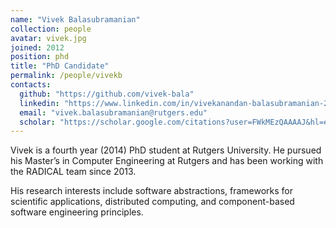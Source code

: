 ```yaml
---
name: "Vivek Balasubramanian"
collection: people
avatar: vivek.jpg
joined: 2012
position: phd
title: "PhD Candidate"
permalink: /people/vivekb
contacts:
  github: "https://github.com/vivek-bala"
  linkedin: "https://www.linkedin.com/in/vivekanandan-balasubramanian-284a1663/"
  email: "vivek.balasubramanian@rutgers.edu"
  scholar: "https://scholar.google.com/citations?user=FWkMEzQAAAAJ&hl=en"
---
```


Vivek is a fourth year (2014) PhD student at Rutgers University. He pursued his
Master’s in Computer Engineering at Rutgers and has been working with the
RADICAL team since 2013.

His research interests include software abstractions, frameworks for scientific
applications, distributed computing, and component-based software engineering
principles.